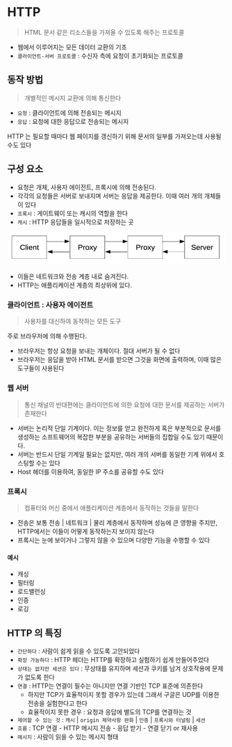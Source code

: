 # HTTP

> HTML 문서 같은 리소스들을 가져올 수 있도록 해주는 프로토콜

* 웹에서 이루어지는 모든 데이터 교환의 기초
* `클라이언트-서버 프로토콜` : 수신자 측에 요청이 초기화되는 프로토콜

## 동작 방법

> 개별적인 메시지 교환에 의해 통신한다

* `요청` : 클라이언트에 의해 전송되는 메시지
* `응답` : 요청에 대한 응답으로 전송되는 메시지

HTTP 는 필요할 때마다 웹 페이지를 갱신하기 위해 문서의 일부를 가져오는데 사용될 수도 있다

## 구성 요소

* 요청은 개체, 사용자 에이전트, 프록시에 의해 전송된다.
* 각각의 요청들은 서버로 보내지며 서버는 응답을 제공한다. 이때 여러 개의 개체들이 있다
* `프록시` : 게이트웨이 또는 캐시의 역할을 한다
* `캐시` : HTTP 응답들을 일시적으로 저장하는 곳

![img.png](img/프록시.png)

* 이들은 네트워크와 전송 계층 내로 숨겨진다.
* HTTP는 애플리케이션 계층의 최상위에 있다.

### 클라이언트 : 사용자 에이전트

> 사용자를 대신하여 동작하는 모든 도구

주로 브라우저에 의해 수행된다.

* 브라우저는 항상 요청을 보내는 개체이다. 절대 서버가 될 수 없다
* 브라우저는 응답을 받아 HTML 문서를 받으면 그것을 화면에 출력하며, 이때 많은 도구들이 사용된다

### 웹 서버

> 통신 채널의 반대편에는 클라이언트에 의한 요청에 대한 문서를 제공하는 서버가 존재한다

* 서버는 논리적 단일 기계이다. 이는 정보를 얻고 완전하게 혹은 부분적으로 문서를 생성하는 소프트웨어의 복잡한 부분을 공유하는 서버들의 집합일 수도 있기 때문이다.
* 서버는 반드시 단일 기계일 필요는 없지만, 여러 개의 서버를 동일한 기계 위에서 호스팅할 수는 있다
* Host 헤더를 이용하여, 동일한 IP 주소를 공유할 수도 있다

### 프록시

> 컴퓨터와 머신 중에서 애플리케이션 계층에서 동작하는 것들을 말한다

* 전송은 보통 전송 | 네트워크 | 물리 계층에서 동작하며 성능에 큰 영향을 주지만, HTTP에서는 이들이 어떻게 동작하는지 보이지 않는다
* 프록시는 눈에 보이거나 그렇지 않을 수 있으며 다양한 기능을 수행할 수 있다

#### 예시

* 캐싱
* 필터링
* 로드밸런싱
* 인증
* 로깅

## HTTP 의 특징

* `간단하다` : 사람이 쉽게 읽을 수 있도록 고안되었다
* `확장 가능하다` : HTTP 헤더는 HTTP를 확장하고 실험하기 쉽게 만들어주었다
* `상태는 없지만 세션은 있다` : 무상태를 유지하며 세션과 쿠키를 남겨 상호작용에 문제가 없도록 한다
* `연결` : HTTP는 연결이 필수는 아니지만 연결 기반인 TCP 표준에 의존한다
    * 하지만 TCP가 효율적이지 못할 경우가 있는데 그래서 구글은 UDP를 이용한 전송을 실험한다고 한다
    * 효율적이지 못한 경우 : 요청과 응답에 별도의 TCP를 연결하는 것
* `제어할 수 있는 것` : `캐시` | `origin 제약사항 완화` | `인증` | `프록시와 터널링` | `세션`
* `흐름` : TCP 연결 - HTTP 메시지 전송 - 응답 받기 - 연결 닫기 or 재사용
* `메시지` : 사람이 읽을 수 있는 메시지 형태
